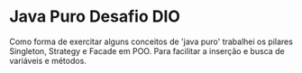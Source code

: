 # Java Puro Desafio DIO
Como forma de exercitar alguns conceitos de 'java puro' trabalhei os pilares Singleton, Strategy e Facade em POO. Para facilitar a inserção e busca de variáveis e métodos.
